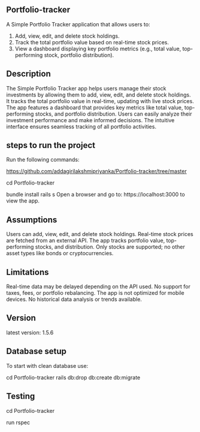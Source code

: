 ## Portfolio-tracker
A Simple Portfolio Tracker application that allows users to:
1. Add, view, edit, and delete stock holdings.
2. Track the total portfolio value based on real-time stock prices.
3. View a dashboard displaying key portfolio metrics (e.g., total value,
top-performing stock, portfolio distribution).

## Description

The Simple Portfolio Tracker app helps users manage their stock investments by allowing them to add, view, edit, and delete stock holdings. It tracks the total 
portfolio value in real-time, updating with live stock prices. The app features a dashboard that provides key metrics like total value, top-performing stocks, and 
portfolio distribution. Users can easily analyze their investment performance and make informed decisions. The intuitive interface ensures seamless tracking of 
all portfolio activities.

## steps to run the project
Run the following commands:

https://github.com/addagirilakshmipriyanka/Portfolio-tracker/tree/master

cd Portfolio-tracker

bundle install
rails s
Open a browser and go to: https://localhost:3000 to view the app.

## Assumptions

Users can add, view, edit, and delete stock holdings.
Real-time stock prices are fetched from an external API.
The app tracks portfolio value, top-performing stocks, and distribution.
Only stocks are supported; no other asset types like bonds or cryptocurrencies.

## Limitations

Real-time data may be delayed depending on the API used.
No support for taxes, fees, or portfolio rebalancing.
The app is not optimized for mobile devices.
No historical data analysis or trends available.

## Version
latest version: 1.5.6

## Database setup
To start with clean database use:

cd Portfolio-tracker
rails db:drop db:create db:migrate

## Testing
cd Portfolio-tracker

run rspec

